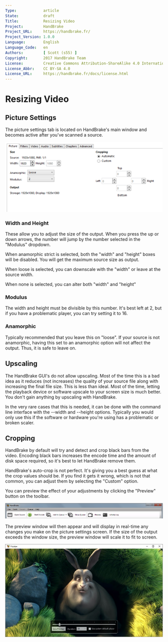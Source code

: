 ```yaml
---
Type:            article
State:           draft
Title:           Resizing Video
Project:         HandBrake
Project_URL:     https://handbrake.fr/
Project_Version: 1.0.0
Language:        English
Language_Code:   en
Authors:         [ Scott (s55) ]
Copyright:       2017 HandBrake Team
License:         Creative Commons Attribution-ShareAlike 4.0 International
License_Abbr:    CC BY-SA 4.0
License_URL:     https://handbrake.fr/docs/license.html
---
```


Resizing Video
=============================

## Picture Settings

The picture settings tab is located on HandBrake's main window and becomes active after you've scanned a source.

![Picture settings tab](../../images/windows/picture-settings-1.0.0.png "Picture settings tab")

### Width and Height

These allow you to adjust the size of the output.  When you press the up or down arrows, the number will jump by the number selected in the "Modulus" dropdown.

When anamorphic strict is selected, both the "width" and "height" boxes will be disabled. You will get the maximum source size as output.

When loose is selected, you can downscale with the "width" or leave at the source width.

When none is selected, you can alter both "width" and "height"

### Modulus

The width and height must be divisible by this number. It's best left at 2, but if you have a problematic player, you can try setting it to 16.

### Anamorphic

Typically recommended that you leave this on "loose". If your source is not anamorphic, having this set to an anamorphic option will not affect the output. Thus, it is safe to leave on.

## Upscaling

The HandBrake GUI's do not allow upscaling. Most of the time this is a bad idea as it reduces (not increases) the quality of your source file along with increasing the final file size. This is less than ideal. Most of the time, letting the playback device or software upscale to your screen size is much better. You don't gain anything by upscaling with HandBrake.

In the very rare cases that this is needed, it can be done with the command line interface with the --width and --height options.
Typically you would only use this if the software or hardware you're using has a problematic or broken scaler.

## Cropping

HandBrake by default will try and detect and crop black bars from the video. Encoding black bars increases the encode time and the amount of disk space required, so it's best to let HandBrake remove them.

HandBrake's auto-crop is not perfect. It's giving you a best guess at what the crop values should be. If you find it gets it wrong, which is not that common, you can adjust them by selecting the "Custom" option.

You can preview the effect of your adjustments by clicking the "Preview" button on the toolbar.

![HandBrake toolbar](../../images/windows/toolbar-1.0.0.png "HandBrake toolbar")

The preview window will then appear and will display in real-time any changes you make on the picture settings screen.
If the size of the output exceeds the window size, the preview window will scale it to fit to screen.

![Preview window](../../images/windows/preview-window-1.0.0.jpg "Preview window")
